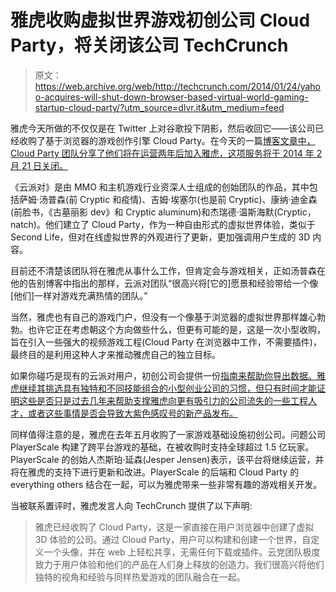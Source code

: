 # 雅虎收购虚拟世界游戏初创公司 Cloud Party，将关闭该公司 TechCrunch

> 原文：<https://web.archive.org/web/http://techcrunch.com/2014/01/24/yahoo-acquires-will-shut-down-browser-based-virtual-world-gaming-startup-cloud-party/?utm_source=dlvr.it&utm_medium=feed>

雅虎今天所做的不仅仅是在 Twitter 上对谷歌投下阴影，然后收回它——该公司已经收购了基于浏览器的游戏创作引擎 Cloud Party。在今天的一篇[博客文章中，Cloud Party 团队分享了他们将在运营两年后加入雅虎，这项服务将于 2014 年 2 月 21 日关闭。](https://web.archive.org/web/20230209131707/http://blog.cloudparty.com/2014/01/24/cloud_party_joins_yahoo/)

《云派对》是由 MMO 和主机游戏行业资深人士组成的创始团队的作品，其中包括萨姆·汤普森(前 Cryptic 和疫情)、吉姆·埃塞尔(也是前 Cryptic)、康纳·迪金森(前脸书，《古墓丽影 dev》和 Cryptic aluminum)和杰瑞德·温斯海默(Cryptic，natch)。他们建立了 Cloud Party，作为一种自由形式的虚拟世界体验，类似于 Second Life，但对在线虚拟世界的外观进行了更新，更加强调用户生成的 3D 内容。

目前还不清楚该团队将在雅虎从事什么工作，但肯定会与游戏相关，正如汤普森在他的告别博客中指出的那样，云派对团队“很高兴将[它的]愿景和经验带给一个像[他们]一样对游戏充满热情的团队。”

当然，雅虎也有自己的游戏门户，但没有一个像基于浏览器的虚拟世界那样雄心勃勃。也许它正在考虑朝这个方向做些什么，但更有可能的是，这是一次小型收购，旨在引入一些强大的视频游戏工程(Cloud Party 在浏览器中工作，不需要插件)，最终目的是利用这种人才来推动雅虎自己的独立目标。

如果你碰巧是现有的云派对用户，初创公司会提供一份[指南来帮助你导出数据。雅虎继续其挑选具有独特和不同技能组合的小型创业公司的习惯，但只有时间才能证明这些是否只是过去几年来帮助支撑雅虎向更有吸引力的公司流失的一些工程人才，或者这些事情是否会导致大紫色感叹号的新产品发布。](https://web.archive.org/web/20230209131707/https://wiki.cloudparty.com/wiki/Saving_Your_Stuff)

同样值得注意的是，雅虎在去年五月收购了一家游戏基础设施初创公司。问题公司 PlayerScale 构建了跨平台游戏的基础，在被收购时支持全球超过 1.5 亿玩家。PlayerScale 的创始人杰斯珀·延森(Jesper Jensen)表示，该平台将继续运营，并将在雅虎的支持下进行更新和改进。PlayerScale 的后端和 Cloud Party 的 everything others 结合在一起，可以为雅虎带来一些非常有趣的游戏相关开发。

当被联系置评时，雅虎发言人向 TechCrunch 提供了以下声明:

> 雅虎已经收购了 Cloud Party，这是一家直接在用户浏览器中创建了虚拟 3D 体验的公司。通过 Cloud Party，用户可以构建和创建一个世界，自定义一个头像，并在 web 上轻松共享，无需任何下载或插件。云党团队极度致力于用户体验和他们的产品在人们身上释放的创造力。我们很高兴将他们独特的视角和经验与同样热爱游戏的团队融合在一起。